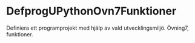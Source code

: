 # DefprogUPythonOvn7Funktioner
Definiera ett programprojekt med hjälp av vald utvecklingsmiljö. Övning7, funktioner.

